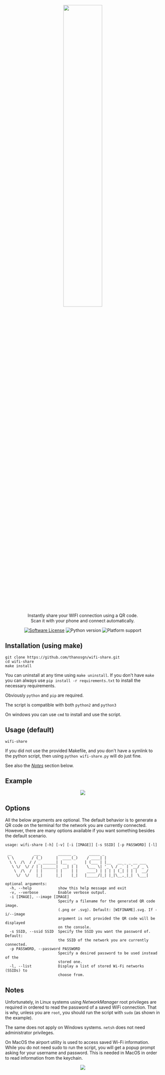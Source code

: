 <p align="center">
    <img src="https://github.com/thanosgn/wifi-share/blob/master/logos/LOGOTYPE_H.svg" height="50%" width="50%">
    <p align="center">Instantly share your WIFI connection using a QR code. <br>
    Scan it with your phone and connect automatically.</p>
    <p align="center">
        <a href="/LICENSE"><img alt="Software License" src="https://img.shields.io/badge/license-MIT-brightgreen.svg"></a>
        <img alt="Python version" src="https://img.shields.io/badge/python-2 %7C 3-blue.svg">
        <img alt="Platform support" src="https://img.shields.io/badge/platform-linux%20|%20windows%20|%20macos-lightgrey.svg">
    </p>
</p>


## Installation (using make)
```
git clone https://github.com/thanosgn/wifi-share.git
cd wifi-share
make install
```
You can uninstall at any time using `make uninstall`.
If you don't have `make` you can always use `pip install -r requirements.txt` to install the necessary requirements.

Obviously `python` and `pip` are required.

The script is compatible with both `python2` and `python3`

On windows you can use `cmd` to install and use the script.

## Usage (default)
```
wifi-share
```

If you did not use the provided Makefile, and you don't have a symlink to the python script, then using `python wifi-share.py` will do just fine.

See also the [_Notes_](#notes) section below.

## Example
<p align="center">
  <img src="https://thanosgn.github.io/assets/wifi-share-example.png">
</p>

## Options
All the below arguments are optional.
The default behavior is to generate a QR code on the terminal for the network you are currently connected.
However, there are many options available if you want something besides the default scenario.
```
usage: wifi-share [-h] [-v] [-i [IMAGE]] [-s SSID] [-p PASSWORD] [-l]

 __          ___        ______ _      _____ _
 \ \        / (_)      |  ____(_)    / ____| |
  \ \  /\  / / _ ______| |__   _    | (___ | |__   __ _ _ __ ___
   \ \/  \/ / | |______|  __| | |    \___ \| '_ \ / _` | '__/ _ \
    \  /\  /  | |      | |    | |    ____) | | | | (_| | | |  __/
     \/  \/   |_|      |_|    |_|   |_____/|_| |_|\__,_|_|  \___|

optional arguments:
  -h, --help            show this help message and exit
  -v, --verbose         Enable verbose output.
  -i [IMAGE], --image [IMAGE]
                        Specify a filename for the generated QR code image.
                        (.png or .svg). Default: [WIFINAME].svg. If -i/--image
                        argument is not provided the QR code will be displayed
                        on the console.
  -s SSID, --ssid SSID  Specify the SSID you want the password of. Default:
                        the SSID of the network you are currently connected.
  -p PASSWORD, --password PASSWORD
                        Specify a desired password to be used instead of the
                        stored one.
  -l, --list            Display a list of stored Wi-Fi networks (SSIDs) to
                        choose from.

```

## Notes
Unfortunately, in Linux systems using _NetworkManager_ root privileges are required in ordered to read the password of a saved WiFi connection. That is why, unless you are `root`, you should run the script with `sudo` (as shown in the example).

The same does not apply on Windows systems. `netsh` does not need administrator privileges.

On MacOS the airport utility is used to access saved Wi-Fi information. While you do not need sudo to run the script, you will get a popup prompt asking for your username and password. This is needed in MacOS in order to read information from the keychain.
<p align="center">
  <img src="https://thanosgn.github.io/assets/macos-prompt.png">
</p>
